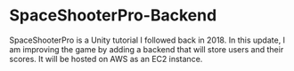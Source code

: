 # SpaceShooterPro-Backend
SpaceShooterPro is a Unity tutorial I followed back in 2018. In this update, I am improving the game by adding a backend that will store users and their scores. It will be hosted on AWS as an EC2 instance.
